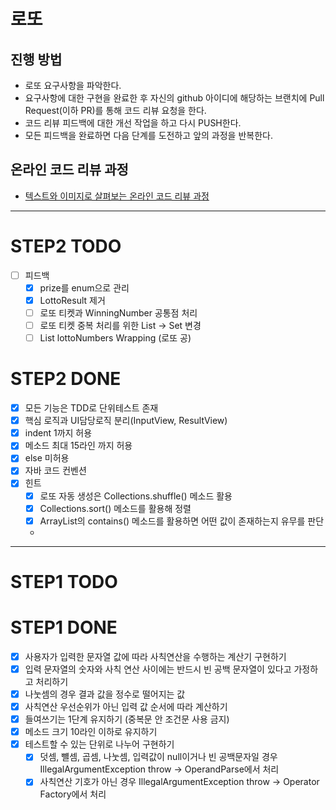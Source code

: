# 로또
## 진행 방법
* 로또 요구사항을 파악한다.
* 요구사항에 대한 구현을 완료한 후 자신의 github 아이디에 해당하는 브랜치에 Pull Request(이하 PR)를 통해 코드 리뷰 요청을 한다.
* 코드 리뷰 피드백에 대한 개선 작업을 하고 다시 PUSH한다.
* 모든 피드백을 완료하면 다음 단계를 도전하고 앞의 과정을 반복한다.

## 온라인 코드 리뷰 과정
* [텍스트와 이미지로 살펴보는 온라인 코드 리뷰 과정](https://github.com/next-step/nextstep-docs/tree/master/codereview)

---
# STEP2 TODO
- [ ] 피드백
  - [x] prize를 enum으로 관리
  - [x] LottoResult 제거
  - [ ] 로또 티켓과 WinningNumber 공통점 처리
  - [ ] 로또 티켓 중복 처리를 위한 List -> Set 변경
  - [ ] List<LottoNumber> lottoNumbers Wrapping (로또 공)
# STEP2 DONE
- [x] 모든 기능은 TDD로 단위테스트 존재
- [x] 핵심 로직과 UI담당로직 분리(InputView, ResultView)
- [x] indent 1까지 허용
- [x] 메소드 최대 15라인 까지 허용
- [x] else 미허용
- [x] 자바 코드 컨벤션
- [x] 힌트
  - [x] 로또 자동 생성은 Collections.shuffle() 메소드 활용
  - [x] Collections.sort() 메소드를 활용해 정렬
  - [x] ArrayList의 contains() 메소드를 활용하면 어떤 값이 존재하는지 유무를 판단
  - 
---
# STEP1 TODO
# STEP1 DONE
- [x] 사용자가 입력한 문자열 값에 따라 사칙연산을 수행하는 계산기 구현하기
- [x] 입력 문자열의 숫자와 사칙 연산 사이에는 반드시 빈 공백 문자열이 있다고 가정하고 처리하기
- [x] 나눗셈의 경우 결과 값을 정수로 떨어지는 값
- [x] 사칙연산 우선순위가 아닌 입력 값 순서에 따라 계산하기
- [x] 들여쓰기는 1단계 유지하기 (중복문 안 조건문 사용 금지)
- [x] 메소드 크기 10라인 이하로 유지하기
- [x] 테스트할 수 있는 단위로 나누어 구현하기
  - [x] 덧셈, 뺼셈, 곱셈, 나눗셈, 입력값이 null이거나 빈 공백문자일 경우 IllegalArgumentException throw -> OperandParse에서 처리
  - [x] 사칙연산 기호가 아닌 경우  IllegalArgumentException throw -> Operator Factory에서 처리 
